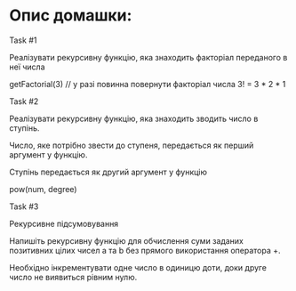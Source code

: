 # Oпис домашки: 
Task #1

Реалізувати рекурсивну функцію, яка знаходить факторіал переданого в неї числа

getFactorial(3) // у разі повинна повернути факторіал числа 3! = 3 * 2 * 1

Task #2

Реалізувати рекурсивну функцію, яка знаходить зводить число в ступінь.

Число, яке потрібно звести до ступеня, передається як перший аргумент у функцію.

Ступінь передається як другий аргумент у функцію

pow(num, degree)

Task #3

Рекурсивне підсумовування

Напишіть рекурсивну функцію для обчислення суми заданих позитивних цілих чисел a та b без прямого використання оператора +.

Необхідно інкрементувати одне число в одиницю доти, доки друге число не виявиться рівним нулю.